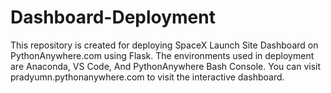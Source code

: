 # Dashboard-Deployment
This repository is created for deploying SpaceX Launch Site Dashboard on PythonAnywhere.com using Flask. 
The environments used in deployment are Anaconda, VS Code, And PythonAnywhere Bash Console.
You can visit pradyumn.pythonanywhere.com to visit the interactive dashboard.
